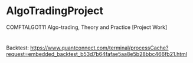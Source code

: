 # AlgoTradingProject
COMFTALGOT11 Algo-trading, Theory and Practice [Project Work]
#
Backtest: https://www.quantconnect.com/terminal/processCache?request=embedded_backtest_b53d7b64fafae5aa8e5b28bbc466fb21.html
